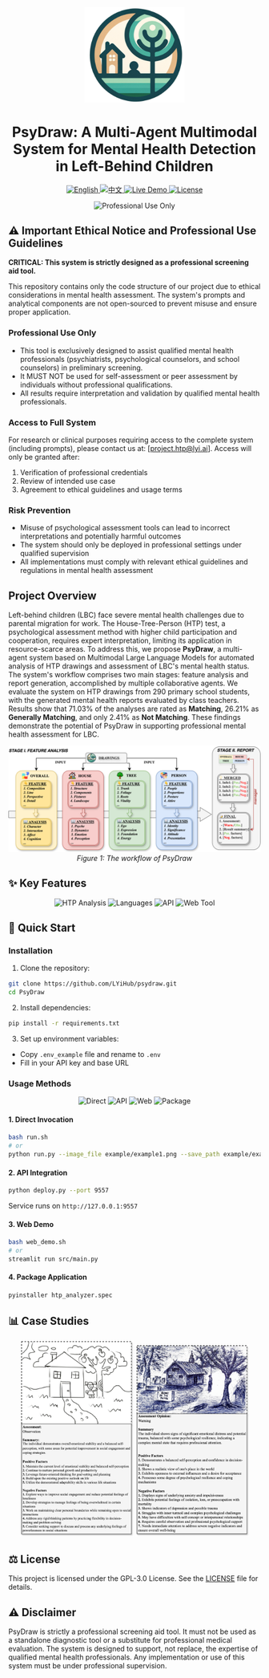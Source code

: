 <p align="center">
  <img src="assets/logo2.png" alt="PsyDraw Logo" width="200"/>
</p>

<h1 align="center">PsyDraw: A Multi-Agent Multimodal System for Mental Health Detection in Left-Behind Children</h1>

<p align="center">
  <a href="README.md">
    <img src="https://img.shields.io/badge/Language-English-blue?style=for-the-badge" alt="English">
  </a>
  <a href="README_CN.md">
    <img src="https://img.shields.io/badge/语言-中文-blue?style=for-the-badge" alt="中文">
  </a>
  <a href="https://psysraw.zeabur.app/HTP_Test">
    <img src="https://img.shields.io/badge/Demo-Live%20Website-blue?style=for-the-badge" alt="Live Demo">
  </a>
  <a href="LICENSE">
    <img src="https://img.shields.io/badge/License-GPL%203.0-green?style=for-the-badge" alt="License">
  </a>
</p>

<p align="center">
  <img src="https://img.shields.io/badge/⚠️%20Professional%20Use%20Only-FF0000?style=for-the-badge" alt="Professional Use Only">
</p>

## ⚠️ Important Ethical Notice and Professional Use Guidelines

**CRITICAL: This system is strictly designed as a professional screening aid tool.**

This repository contains only the code structure of our project due to ethical considerations in mental health assessment. The system's prompts and analytical components are not open-sourced to prevent misuse and ensure proper application.

### Professional Use Only
- This tool is exclusively designed to assist qualified mental health professionals (psychiatrists, psychological counselors, and school counselors) in preliminary screening.
- It MUST NOT be used for self-assessment or peer assessment by individuals without professional qualifications.
- All results require interpretation and validation by qualified mental health professionals.

### Access to Full System
For research or clinical purposes requiring access to the complete system (including prompts), please contact us at: [project.htp@lyi.ai]. Access will only be granted after:
1. Verification of professional credentials
2. Review of intended use case
3. Agreement to ethical guidelines and usage terms

### Risk Prevention
- Misuse of psychological assessment tools can lead to incorrect interpretations and potentially harmful outcomes
- The system should only be deployed in professional settings under qualified supervision
- All implementations must comply with relevant ethical guidelines and regulations in mental health assessment

## Project Overview
Left-behind children (LBC) face severe mental health challenges due to parental migration for work. The House-Tree-Person (HTP) test, a psychological assessment method with higher child participation and cooperation, requires expert interpretation, limiting its application in resource-scarce areas. To address this, we propose **PsyDraw**, a multi-agent system based on Multimodal Large Language Models for automated analysis of HTP drawings and assessment of LBC's mental health status. The system's workflow comprises two main stages: feature analysis and report generation, accomplished by multiple collaborative agents. We evaluate the system on HTP drawings from 290 primary school students, with the generated mental health reports evaluated by class teachers. Results show that 71.03\% of the analyses are rated as **Matching**, 26.21\% as **Generally Matching**, and only 2.41\% as **Not Matching**. These findings demonstrate the potential of PsyDraw in supporting professional mental health assessment for LBC.

<p align="center">
  <img src="assets/workflow.png" alt="PsyDraw Workflow"/>
  <br>
  <em>Figure 1: The workflow of PsyDraw</em>
</p>

## ✨ Key Features

<p align="center">
  <img src="https://img.shields.io/badge/HTP%20Analysis-Professional%20Grade-blue?style=for-the-badge" alt="HTP Analysis">
  <img src="https://img.shields.io/badge/Languages-EN%20%7C%20中文-blue?style=for-the-badge" alt="Languages">
  <img src="https://img.shields.io/badge/API-Professional%20Healthcare-blue?style=for-the-badge" alt="API">
  <img src="https://img.shields.io/badge/Web%20Tool-Supervised%20Assessment-blue?style=for-the-badge" alt="Web Tool">
</p>

## 🚀 Quick Start

### Installation

1. Clone the repository:
```bash
git clone https://github.com/LYiHub/psydraw.git
cd PsyDraw
```

2. Install dependencies:
```bash
pip install -r requirements.txt
```

3. Set up environment variables:
- Copy `.env_example` file and rename to `.env`
- Fill in your API key and base URL

### Usage Methods

<p align="center">
  <img src="https://img.shields.io/badge/1-Direct%20Invocation-orange?style=for-the-badge" alt="Direct">
  <img src="https://img.shields.io/badge/2-API%20Integration-orange?style=for-the-badge" alt="API">
  <img src="https://img.shields.io/badge/3-Web%20Demo-orange?style=for-the-badge" alt="Web">
  <img src="https://img.shields.io/badge/4-Package%20App-orange?style=for-the-badge" alt="Package">
</p>

#### 1. Direct Invocation
```bash
bash run.sh
# or
python run.py --image_file example/example1.png --save_path example/example1_result.json --language en
```

#### 2. API Integration
```bash
python deploy.py --port 9557
```
Service runs on `http://127.0.0.1:9557`

#### 3. Web Demo
```bash
bash web_demo.sh
# or
streamlit run src/main.py
```

#### 4. Package Application
```bash
pyinstaller htp_analyzer.spec
```

## 📊 Case Studies
<p align="center">
  <img src="assets/case_study1.png" width="45%" />
  <img src="assets/case_study2.png" width="45%" /> 
</p>

## ⚖️ License

This project is licensed under the GPL-3.0 License. See the [LICENSE](LICENSE) file for details.

## ⚠️ Disclaimer

PsyDraw is strictly a professional screening aid tool. It must not be used as a standalone diagnostic tool or a substitute for professional medical evaluation. The system is designed to support, not replace, the expertise of qualified mental health professionals. Any implementation or use of this system must be under professional supervision.